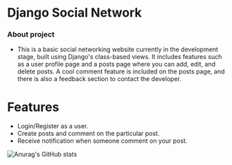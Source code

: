
# Django Social Network
### About project
  - This is a basic social networking website currently in the development stage, built using Django's class-based views. It includes features such as a user profile page and a posts page where you can add, edit, and delete posts. A cool comment feature is included on the posts page, and there is also a feedback section to contact the developer.

# Features

  - Login/Register as a user.
  - Create posts and comment on the particular post.
  - Receive notification when someone comment on your post.





![Anurag's GitHub stats](https://github-readme-stats.vercel.app/api?username=Mohammadbaraftab&show_icons=true&theme=radical)
